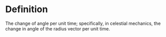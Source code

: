 # Definition

The change of angle per unit time; specifically, in celestial mechanics,
the change in angle of the radius vector per unit time.
